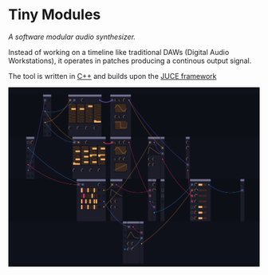 # Tiny Modules

*A software modular audio synthesizer.*

Instead of working on a timeline like traditional DAWs (Digital Audio Workstations), it operates in patches producing a continous output signal. 

The tool is written in [C++](https://en.wikipedia.org/wiki/C%2B%2B) and builds upon the [JUCE framework](https://juce.com/)

![Patching Visual](/Example_PatchVisual.png?raw=true)
